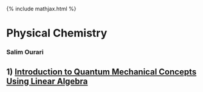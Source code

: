 {% include mathjax.html %}

#            Physical Chemistry 

### Salim Ourari

## $1)$ [Introduction to Quantum Mechanical Concepts Using Linear Algebra](/Introduction.md)
